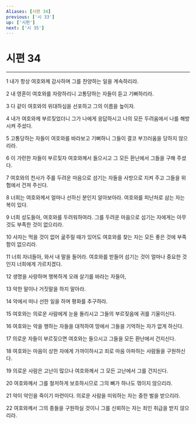 ```yaml
---
Aliases: [시편 34]
previous: ['시 33']
up: ['시편']
next: ['시 35']
---
```

# 시편 34

***


1 내가 항상 여호와께 감사하며 그를 찬양하는 일을 계속하리라. 

2 내 영혼이 여호와를 자랑하리니 고통당하는 자들이 듣고 기뻐하리라. 

3 다 같이 여호와의 위대하심을 선포하고 그의 이름을 높이자. 

4 내가 여호와께 부르짖었더니 그가 나에게 응답하시고 나의 모든 두려움에서 나를 해방시켜 주셨다. 

5 고통당하는 자들이 여호와를 바라보고 기뻐하니 그들이 결코 부끄러움을 당하지 않으리라. 

6 이 가련한 자들이 부르짖자 여호와께서 들으시고 그 모든 환난에서 그들을 구해 주셨다. 

7 여호와의 천사가 주를 두려운 마음으로 섬기는 자들을 사방으로 지켜 주고 그들을 위험에서 건져 주신다. 

8 너희는 여호와께서 얼마나 선하신 분인지 알아보아라. 여호와를 피난처로 삼는 자는 복이 있다. 

9 너희 성도들아, 여호와를 두려워하여라. 그를 두려운 마음으로 섬기는 자에게는 아무것도 부족한 것이 없으리라. 

10 사자는 먹을 것이 없어 굶주릴 때가 있어도 여호와를 찾는 자는 모든 좋은 것에 부족함이 없으리라. 

11 너희 자녀들아, 와서 내 말을 들어라. 여호와를 받들어 섬기는 것이 얼마나 중요한 것인지 너희에게 가르치겠다. 

12 생명을 사랑하며 행복하게 오래 살기를 바라는 자들아, 

13 악한 말이나 거짓말을 하지 말아라. 

14 악에서 떠나 선한 일을 하며 평화를 추구하라. 

15 여호와는 의로운 사람에게 눈을 돌리시고 그들의 부르짖음에 귀를 기울이신다. 

16 여호와는 악을 행하는 자들을 대적하여 땅에서 그들을 기억하는 자가 없게 하신다. 

17 의로운 자들이 부르짖으면 여호와는 들으시고 그들을 모든 환난에서 건지신다. 

18 여호와는 마음이 상한 자에게 가까이하시고 죄로 마음 아파하는 사람들을 구원하신다. 

19 의로운 사람은 고난이 많으나 여호와께서 그 모든 고난에서 그를 건지신다. 

20 여호와께서 그를 철저하게 보호하시므로 그의 뼈가 하나도 꺾이지 않으리라. 

21 악이 악인을 죽이기 마련이다. 의로운 사람을 미워하는 자는 중한 벌을 받으리라. 

22 여호와께서 그의 종들을 구원하실 것이니 그를 신뢰하는 자는 죄인 취급을 받지 않으리라.
